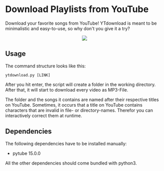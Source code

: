 # Download Playlists from YouTube

Download your favorite songs from YouTube! YTdownload is meant to be
minimalistic and easy-to-use, so why don't you give it a try?

<p align="center">
  <img src="https://i.postimg.cc/MGSWTmVq/ytdownload.png"/>
</p>

## Usage

The command structure looks like this:  

```ytdownload.py [LINK]```

After you hit enter, the script will create a folder in the working directory. 
After that, it will start to download every video as MP3-File.

The folder and the songs it contains are named after their respective titles on
YouTube. Sometimes, it occurs that a title on YouTube contains characters that 
are invalid in file- or directory-names. Therefor you can interactively correct
them at runtime.

## Dependencies

The following dependencies have to be installed manually:
- pytube 15.0.0

All the other dependencies should come bundled with python3.